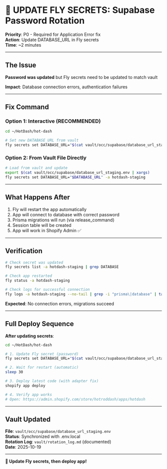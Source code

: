 # 🔐 UPDATE FLY SECRETS: Supabase Password Rotation

**Priority**: P0 - Required for Application Error fix  
**Action**: Update DATABASE_URL in Fly secrets  
**Time**: ~2 minutes

---

## The Issue

**Password was updated** but Fly secrets need to be updated to match vault

**Impact**: Database connection errors, authentication failures

---

## Fix Command

### Option 1: Interactive (RECOMMENDED)

```bash
cd ~/HotDash/hot-dash

# Set new DATABASE_URL from vault
fly secrets set DATABASE_URL="$(cat vault/occ/supabase/database_url_staging.env | cut -d= -f2-)" -a hotdash-staging
```

### Option 2: From Vault File Directly

```bash
# Load from vault and update
export $(cat vault/occ/supabase/database_url_staging.env | xargs)
fly secrets set DATABASE_URL="$DATABASE_URL" -a hotdash-staging
```

---

## What Happens After

1. Fly will restart the app automatically
2. App will connect to database with correct password
3. Prisma migrations will run (via release_command)
4. Session table will be created
5. App will work in Shopify Admin ✅

---

## Verification

```bash
# Check secret was updated
fly secrets list -a hotdash-staging | grep DATABASE

# Check app restarted
fly status -a hotdash-staging

# Check logs for successful connection
fly logs -a hotdash-staging --no-tail | grep -i "prisma\|database" | tail -10
```

**Expected**: No connection errors, migrations succeed

---

## Full Deploy Sequence

**After updating secrets**:

```bash
cd ~/HotDash/hot-dash

# 1. Update Fly secret (password)
fly secrets set DATABASE_URL="$(cat vault/occ/supabase/database_url_staging.env | cut -d= -f2-)" -a hotdash-staging

# 2. Wait for restart (automatic)
sleep 30

# 3. Deploy latest code (with adapter fix)
shopify app deploy

# 4. Verify app works
# Open: https://admin.shopify.com/store/hotroddash/apps/hotdash
```

---

## Vault Updated

**File**: `vault/occ/supabase/database_url_staging.env`  
**Status**: Synchronized with .env.local  
**Rotation Log**: `vault/rotation_log.md` (documented)  
**Date**: 2025-10-19

---

**🔐 Update Fly secrets, then deploy app!**
